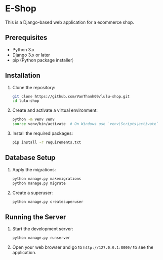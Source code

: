 # E-Shop

This is a Django-based web application for a ecommerce shop.

## Prerequisites

- Python 3.x
- Django 3.x or later
- pip (Python package installer)

## Installation

1. Clone the repository:

    ```sh
    git clone https://github.com/VanThanh09/lulu-shop.git
    cd lulu-shop
    ```

2. Create and activate a virtual environment:

    ```sh
    python -m venv venv
    source venv/bin/activate  # On Windows use `venv\Scripts\activate`
    ```

3. Install the required packages:

    ```sh
    pip install -r requirements.txt
    ```

## Database Setup

1. Apply the migrations:

    ```sh
    python manage.py makemigrations
    python manage.py migrate
    ```

2. Create a superuser:

    ```sh
    python manage.py createsuperuser
    ```
    
## Running the Server

1. Start the development server:

    ```sh
    python manage.py runserver
    ```

2. Open your web browser and go to `http://127.0.0.1:8000/` to see the application.
